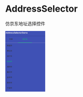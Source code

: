 # AddressSelector
仿京东地址选择控件

<img src =https://github.com/adarcy/AddressSelector/blob/master/ScreenShot/%E5%9C%B0%E5%9D%80%E9%80%89%E6%8B%A9.jpeg width="25%" height="25%" />
